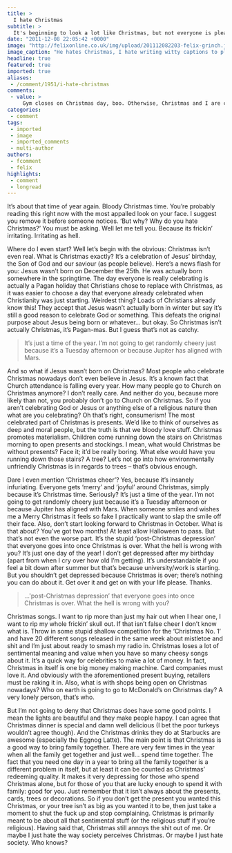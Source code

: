 ```yaml
---
title: >
  I hate Christmas
subtitle: >
  It's beginning to look a lot like Christmas, but not everyone is pleased about it...
date: "2011-12-08 22:05:42 +0000"
image: "http://felixonline.co.uk/img/upload/201112082203-felix-grinch.jpg"
image_caption: "He hates Christmas, I hate writing witty captions to please the masses"
headline: true
featured: true
imported: true
aliases:
 - /comment/1951/i-hate-christmas
comments:
 - value: >
     Gym closes on Christmas day, boo. Otherwise, Christmas and I are cool. ,Ya learn soiethmng new everyday. It's true I guess!,We're getting <a href="http://xxcuslyy.com">norewhe</a> with respect to deep reform of the tax code, but it's back on the table, as it is during every presidential election campaign. If we're serious about it, then we should start taking an ax not only to the mortgage-interest deduction but also to the charitable-donation deduction. Because every time I see reports of a family charitable trust which carefully makes only the minimum outlays each year, I wonder just how charitable a lot of these donations are.Source: victorfleischer.com
categories:
 - comment
tags:
 - imported
 - image
 - imported_comments
 - multi-author
authors:
 - fcomment
 - felix
highlights:
 - comment
 - longread
---
```


It’s about that time of year again. Bloody Christmas time. You’re probably reading this right now with the most appalled look on your face. I suggest you remove it before someone notices. ‘But why? Why do you hate Christmas?’ You must be asking. Well let me tell you. Because its frickin’ irritating. Irritating as hell.

Where do I even start? Well let’s begin with the obvious: Christmas isn’t even real. What is Christmas exactly? It’s a celebration of Jesus’ birthday, the Son of God and our saviour (as people believe). Here’s a news flash for you: Jesus wasn’t born on December the 25th. He was actually born somewhere in the springtime. The day everyone is really celebrating is actually a Pagan holiday that Christians chose to replace with Christmas, as it was easier to choose a day that everyone already celebrated when Christianity was just starting. Weirdest thing? Loads of Christians already know this! They accept that Jesus wasn’t actually born in winter but say it’s still a good reason to celebrate God or something. This defeats the original purpose about Jesus being born or whatever… but okay. So Christmas isn’t actually Christmas, it’s Pagan-mas. But I guess that’s not as catchy.

> It’s just a time of the year. I’m not going to get randomly cheery just because it’s a Tuesday afternoon or because Jupiter has aligned with Mars.

And so what if Jesus wasn’t born on Christmas? Most people who celebrate Christmas nowadays don’t even believe in Jesus. It’s a known fact that Church attendance is falling every year. How many people go to Church on Christmas anymore? I don’t really care. And neither do you, because more likely than not, you probably don’t go to Church on Christmas. So if you aren’t celebrating God or Jesus or anything else of a religious nature then what are you celebrating? Oh that’s right, consumerism! The most celebrated part of Christmas is presents. We’d like to think of ourselves as deep and moral people, but the truth is that we bloody love stuff. Christmas promotes materialism. Children come running down the stairs on Christmas morning to open presents and stockings. I mean, what would Christmas be without presents? Face it; it’d be really boring. What else would have you running down those stairs? A tree? Let’s not go into how environmentally unfriendly Christmas is in regards to trees – that’s obvious enough.

Dare I even mention ‘Christmas cheer’? Yes, because it’s insanely infuriating. Everyone gets ‘merry’ and ‘joyful’ around Christmas, simply because it’s Christmas time. Seriously? It’s just a time of the year. I’m not going to get randomly cheery just because it’s a Tuesday afternoon or because Jupiter has aligned with Mars. When someone smiles and wishes me a Merry Christmas it feels so fake I practically want to slap the smile off their face. Also, don’t start looking forward to Christmas in October. What is that about? You’ve got two months! At least allow Halloween to pass. But that’s not even the worse part. It’s the stupid ‘post-Christmas depression’ that everyone goes into once Christmas is over. What the hell is wrong with you? It’s just one day of the year! I don’t get depressed after my birthday (apart from when I cry over how old I’m getting). It’s understandable if you feel a bit down after summer but that’s because university/work is starting. But you shouldn’t get depressed because Christmas is over; there’s nothing you can do about it. Get over it and get on with your life please. Thanks.

> ...'post-Christmas depression’ that everyone goes into once Christmas is over. What the hell is wrong with you?

Christmas songs. I want to rip more than just my hair out when I hear one, I want to rip my whole frickin’ skull out. If that isn’t false cheer I don’t know what is. Throw in some stupid shallow competition for the ‘Christmas No. 1’ and have 20 different songs released in the same week about mistletoe and shit and I’m just about ready to smash my radio in. Christmas loses a lot of sentimental meaning and value when you have so many cheesy songs about it. It’s a quick way for celebrities to make a lot of money. In fact, Christmas in itself is one big money making machine. Card companies must love it. And obviously with the aforementioned present buying, retailers must be raking it in. Also, what is with shops being open on Christmas nowadays? Who on earth is going to go to McDonald’s on Christmas day? A very lonely person, that’s who.

But I’m not going to deny that Christmas does have some good points. I mean the lights are beautiful and they make people happy. I can agree that Christmas dinner is special and damn well delicious (I bet the poor turkeys wouldn’t agree though). And the Christmas drinks they do at Starbucks are awesome (especially the Eggnog Latte). The main point is that Christmas is a good way to bring family together. There are very few times in the year when all the family get together and just well… spend time together. The fact that you need one day in a year to bring all the family together is a different problem in itself, but at least it can be counted as Christmas’ redeeming quality. It makes it very depressing for those who spend Christmas alone, but for those of you that are lucky enough to spend it with family: good for you. Just remember that it isn’t always about the presents, cards, trees or decorations. So if you don’t get the present you wanted this Christmas, or your tree isn’t as big as you wanted it to be, then just take a moment to shut the fuck up and stop complaining. Christmas is primarily meant to be about all that sentimental stuff (or the religious stuff if you’re religious). Having said that, Christmas still annoys the shit out of me. Or maybe I just hate the way society perceives Christmas. Or maybe I just hate society. Who knows?
